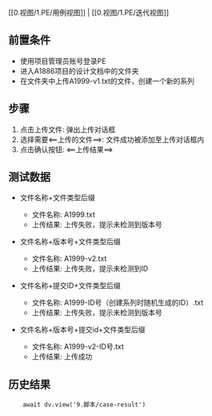 [[0.视图/1.PE/用例视图]] | [[0.视图/1.PE/迭代视图]]

## 前置条件

- 使用项目管理员账号登录PE
- 进入A1886项目的设计文档中的文件夹
- 在文件夹中上传A1999-v1.txt的文件，创建一个新的系列

## 步骤

1. 点击上传文件: 弹出上传对话框
2. 选择需要<==上传的文件==>: 文件成功被添加至上传对话框内
3. 点击确认按钮: <==上传结果==>

## 测试数据

- 文件名称+文件类型后缀
	- 文件名称: A1999.txt
	- 上传结果: 上传失败，提示未检测到版本号

- 文件名称+版本号+文件类型后缀
	- 文件名称: A1999-v2.txt
	- 上传结果: 上传失败，提示未检测到ID

- 文件名称+提交ID+文件类型后缀
	- 文件名称: A1999-ID号（创建系列时随机生成的ID）.txt
	- 上传结果: 上传失败，提示未检测到版本号

- 文件名称+版本号+提交id+文件类型后缀
	- 文件名称: A1999-v2-ID号.txt
	- 上传结果: 上传成功

## 历史结果

```dataviewjs
    await dv.view('9.脚本/case-result')
```
